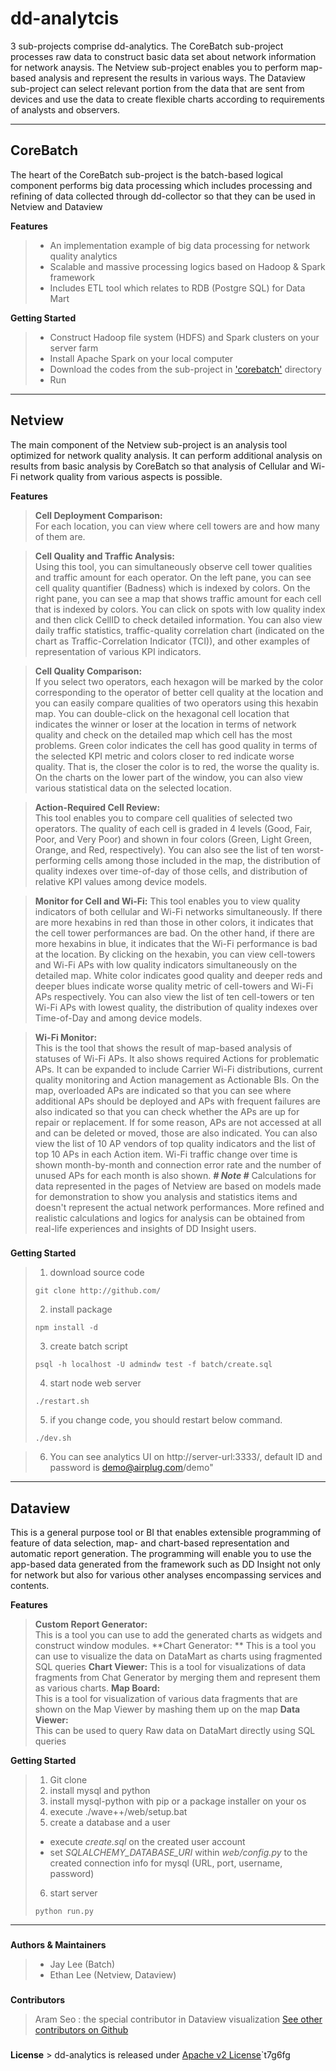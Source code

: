 
dd-analytcis
====

3 sub-projects comprise dd-analytics.
The CoreBatch sub-project processes raw data to construct basic data set about network information for network anaysis. The Netview sub-project enables you to perform map-based analysis and represent the results in various ways. The Dataview sub-project can select relevant portion from the data that are sent from devices and use the data to create flexible charts according to requirements of analysts and observers.  

---

## CoreBatch

The heart of the CoreBatch sub-project is the batch-based logical component performs big data processing which includes processing and refining of data collected through dd-collector so that they can be used in Netview and Dataview


**Features**
> - An implementation example of big data processing for network quality analytics 
> - Scalable and massive processing logics based on Hadoop & Spark framework
> - Includes ETL tool which relates to RDB (Postgre SQL) for Data Mart

**Getting Started**
> - Construct Hadoop file system (HDFS) and Spark clusters on your server farm
> - Install Apache Spark on your local computer
> - Download the codes from the sub-project in ['corebatch']() directory
> - Run


----------


## Netview

The main component of the Netview sub-project is an analysis tool optimized for network quality analysis. It can perform additional analysis on results from basic analysis by CoreBatch so that analysis of Cellular and Wi-Fi network quality from various aspects is possible.  

**Features**
> **Cell Deployment Comparison:**	
> For each location, you can view where cell towers are and how many of them are. 

> **Cell Quality and Traffic Analysis:**	
> Using this tool, you can simultaneously observe cell tower qualities and traffic amount for each operator. On the left pane, you can see cell quality quantifier (Badness) which is indexed by colors. On the right pane, you can see a map that shows traffic amount for each cell that is indexed by colors. You can click on spots with low quality index and then click CellID to check detailed information. You can also view daily traffic statistics, traffic-quality correlation chart (indicated on the chart as Traffic-Correlation Indicator (TCI)), and other examples of representation of various KPI indicators.

>**Cell Quality Comparison:**	
> If you select two operators, each hexagon will be marked by the color corresponding to the operator of better cell quality at the location and you can easily compare qualities of two operators using this hexabin map. You can double-click on the hexagonal cell location that indicates the winner or loser at the location in terms of network quality and check on the detailed map which cell has the most problems. Green color indicates the cell has good quality in terms of the selected KPI metric and colors closer to red indicate worse quality. That is, the closer the color is to red, the worse the quality is. On the charts on the lower part of the window, you can also view various statistical data on the selected location. 

>**Action-Required Cell Review:**	
> This tool enables you to compare cell qualities of selected two operators. The quality of each cell is graded in 4 levels (Good, Fair, Poor, and Very Poor) and shown in four colors (Green, Light Green, Orange, and Red, respectively). You can also see the list of ten worst-performing cells among those included in the map, the distribution of quality indexes over time-of-day of those cells, and distribution of relative KPI values among device models.

>**Monitor for Cell and Wi-Fi:** 
> This tool enables you  to view quality indicators of both cellular and Wi-Fi networks simultaneously. If there are more hexabins in red than those in other colors, it indicates that the cell tower performances are bad. On the other hand, if there are more hexabins in blue, it indicates that the Wi-Fi performance is bad at the location. By clicking on the hexabin, you can view cell-towers and Wi-Fi APs with low quality indicators simultaneously on the detailed map. White color indicates good quality and deeper reds and deeper blues indicate worse quality metric of cell-towers and Wi-Fi APs respectively. You can also view the list of ten cell-towers or ten Wi-Fi APs with lowest quality, the distribution of quality indexes over Time-of-Day and among device models.

> **Wi-Fi Monitor:** 	
> This is the tool that shows the result of map-based analysis of statuses of Wi-Fi APs. It also shows required Actions for problematic APs. It can be expanded to include Carrier Wi-Fi distributions, current quality monitoring and Action management as Actionable BIs. On the map, overloaded APs are indicated so that you can see where additional APs should be deployed and APs with frequent failures are also indicated so that you can check whether the APs are up for repair or replacement. If for some reason, APs are not accessed at all and can be deleted or moved, those are also indicated. You can also view the list of 10 AP vendors of top quality indicators and the list of top 10 APs in each Action item. Wi-Fi traffic change over time is shown month-by-month and connection error rate and the number of unused APs for each month is also shown. 
> ***# Note #***
> Calculations for data represented in the pages of Netview are based on models made for demonstration to show you analysis and statistics items and doesn't represent the actual network performances. More refined and realistic calculations and logics for analysis can be obtained from real-life experiences and insights of DD Insight users. 

### 

**Getting Started**
> 1. download source code
> ```
> git clone http://github.com/
> ```
> 2. install package
> ```
> npm install -d
> ```
> 3. create batch script
> ```
> psql -h localhost -U admindw test -f batch/create.sql
> ```
> 4. start node web server
> ```
> ./restart.sh
> ```
> 5. if you change code, you should restart below command.
> ```
> ./dev.sh
> ```

> 6. You can see analytics UI on http://server-url:3333/, default ID and password is demo@airplug.com/demo"

----------


## Dataview

This is a general purpose tool or BI that enables extensible programming of feature of data selection, map- and chart-based representation and automatic report generation. The programming will enable you to use the app-based data generated from the framework such as DD Insight not only for network but also for various other analyses encompassing services and contents.

**Features**
> **Custom Report Generator:**	
> This is a tool you can use to add the generated charts as widgets and construct window modules.
> **Chart Generator: **
>This is a tool you can use to visualize the data on DataMart as charts using fragmented SQL queries
> **Chart Viewer:**	
> This is a tool for visualizations of data fragments from Chat Generator by merging them and represent them as various charts.
> **Map Board:**	
> This is a tool for visualization of various data fragments that are shown on the Map Viewer by mashing them up on the map
> **Data Viewer:**	
> This can be used to query Raw data on DataMart directly using SQL queries

**Getting Started**
> 1. Git clone 
> 2. install mysql and python
> 3. install mysql-python with pip or a package installer on your os
> 4. execute ./wave++/web/setup.bat
> 5. create a database and a user
> * execute *create.sql* on the created user account
> * set *SQLALCHEMY_DATABASE_URI* within  *web/config.py* to the created connection info for mysql (URL, port, username, password)
> 6. start server
> ```
> python run.py
> ```


----------


### 
**Authors & Maintainers**
> - Jay Lee (Batch)
> - Ethan Lee (Netview, Dataview)


### 
**Contributors**
> Aram Seo : the special contributor in Dataview visualization
> [See other contributors on Github](http://)

### 
**License**
		> dd-analytics is released under [Apache v2 License](http://)`t7g6fg


### 